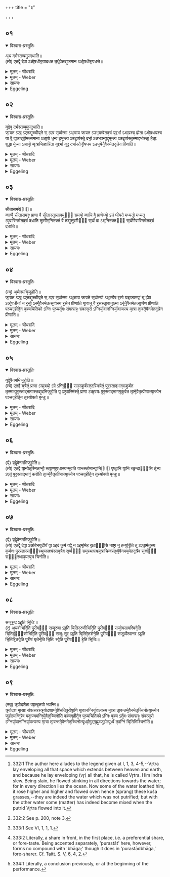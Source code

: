 +++
title = "३"

+++


## ०१


<details open><summary>विश्वास-प्रस्तुतिः</summary>

अ᳘थ दर्भस्तम्बमु᳘पदधाति॥  
(त्ये) एतद्वै᳘ देवा ऽओ᳘षधीरु᳘पादधत त᳘थै᳘वैतद्य᳘जमान ऽओ᳘षधीरु᳘पधत्ते॥
</details>

<details><summary>मूलम् - श्रीधरादि</summary>

अ᳘थ दर्भस्तम्बमु᳘पदधाति॥  
(त्ये) एतद्वै᳘ देवा ऽओ᳘षधीरु᳘पादधत त᳘थै᳘वैतद्य᳘जमान ऽओ᳘षधीरु᳘पधत्ते॥
</details>

<details><summary>मूलम् - Weber</summary>

अ᳘थ दर्भस्तम्बमु᳘पदधाति॥  
एतद्वै᳘ देवा ओ᳘षधीरु᳘पादधत त᳘थैॗवैतद्य᳘जमान ओ᳘षधीरु᳘पधत्ते॥
</details>

<details><summary>सायणः</summary>

…
</details>

<details><summary>Eggeling</summary>

1. He then places a bunch of darbha (kuśa) grass (poa cynosuroides) on (the middle of the altar-site); for the gods then placed plants thereon, and in like manner does the Sacrificer now place plants thereon.
</details>


## ०२


<details open><summary>विश्वास-प्रस्तुतिः</summary>

य᳘द्वेव᳘ दर्भस्तम्ब᳘मुपद᳘धाति॥  
जा᳘यत ऽएष᳘ ऽएतद्य᳘च्चीय᳘ते स᳘ ऽएष स᳘र्व्वस्मा ऽअ᳘न्नाय जायत ऽउभ᳘यम्वेतद᳘न्नं य᳘द्दर्भा ऽआ᳘पश्च᳘ ह्येता ऽओ᳘षधयश्च या वै᳘ व्वृत्राद्बी᳘भत्समाना ऽआ᳘पो ध᳘न्व दृभ᳘न्त्य ऽउदा᳘यंस्ते᳘ दर्भा᳘ ऽअभवन्य᳘द्दृभ᳘न्त्य ऽउदा᳘यंस्त᳘स्माद्दर्भास्ता᳘ हैताः᳘ शुद्धा मे᳘ध्या ऽआपो᳘ व्वृत्राभिप्रक्षरिता य᳘द्दर्भा य᳘दु दर्भास्तेनौ᳘षधय ऽउभ᳘येनै᳘वैनमेतद᳘न्नेन प्रीणाति॥
</details>

<details><summary>मूलम् - श्रीधरादि</summary>

य᳘द्वेव᳘ दर्भस्तम्ब᳘मुपद᳘धाति॥  
जा᳘यत ऽएष᳘ ऽएतद्य᳘च्चीय᳘ते स᳘ ऽएष स᳘र्व्वस्मा ऽअ᳘न्नाय जायत ऽउभ᳘यम्वेतद᳘न्नं य᳘द्दर्भा ऽआ᳘पश्च᳘ ह्येता ऽओ᳘षधयश्च या वै᳘ व्वृत्राद्बी᳘भत्समाना ऽआ᳘पो ध᳘न्व दृभ᳘न्त्य ऽउदा᳘यंस्ते᳘ दर्भा᳘ ऽअभवन्य᳘द्दृभ᳘न्त्य ऽउदा᳘यंस्त᳘स्माद्दर्भास्ता᳘ हैताः᳘ शुद्धा मे᳘ध्या ऽआपो᳘ व्वृत्राभिप्रक्षरिता य᳘द्दर्भा य᳘दु दर्भास्तेनौ᳘षधय ऽउभ᳘येनै᳘वैनमेतद᳘न्नेन प्रीणाति॥
</details>

<details><summary>मूलम् - Weber</summary>

य᳘द्वेव᳘ दर्भस्तम्ब᳘मुपद᳘धाति॥  
जा᳘यत एष᳘ एतद्य᳘च्चीय᳘ते स᳘ एष स᳘र्वस्मा अ᳘न्नाय जायत उभ᳘यम्वेतद᳘न्नं य᳘द्दर्भा आ᳘पश्चॗ ह्येता ओ᳘षधयश्च या वै᳘ वृत्राद्बी᳘भत्समाना आ᳘पो ध᳘न्व दृभ᳘न्त्य उदा᳘यंस्ते᳘ दर्भा᳘ अभवन्य᳘द्द्वभ᳘न्त्य उदा᳘यंस्त᳘स्माद्दर्भास्ता᳘ हैताः᳘ शुद्धा मे᳘ध्या आपो᳘ वृत्राभिप्रक्षरिता य᳘द्दर्भा य᳘दु दर्भास्तेनौ᳘षधय उभ᳘येनैॗवैन्मेतद᳘न्नेन प्रीणाति॥
</details>

<details><summary>सायणः</summary>

…
</details>

<details><summary>Eggeling</summary>

2. And, again, why he places a bunch of grass thereon;--when he (Agni) is built up, he is born, and he is born here for all (kinds of) food; but these darbha plants (contain) both kinds of food, for they are both water and plants. Now the waters which, loathing Vr̥tra, rose up on the dry land forming bushes, became those grasses [^egg_633],--inasmuch as they rose forming bushes (dr̥bh), they are (called) darbha-grasses. These darbha-grasses, then, are the water (which remained) pure, and meet for sacrifice, when Vr̥tra flowed towards it; and inasmuch as they are darbha-grasses, they are plants: by both kinds of food he thus gratifies him (Agni).

[^egg_633]: 332:1 The author here alludes to the legend given at I, 1, 3, 4-5,--Vr̥tra lay enveloping all that space which extends between heaven and earth, and because he lay enveloping (vr̥) all that, he is called Vr̥tra. Him Indra slew. Being slain, he flowed stinking in all directions towards the water; for in every direction lies the ocean. Now some of the water loathed him, it rose higher and higher and flowed over: hence (sprang) these kuśa grasses,--they are indeed the water which was not putrified; but with the other water some (matter) has indeed become mixed when the putrid Vr̥tra flowed into it.
</details>


## ०३


<details open><summary>विश्वास-प्रस्तुतिः</summary>

सीतासमरे[[!!]]॥  
व्वाग्वै᳘ सीतासमरः᳘ प्राणा वै सी᳘तास्ता᳘सामय᳘ᳫँ᳘ समयो᳘ व्वाचि वै᳘ प्राणेभ्यो᳘ ऽन्नं धीयते मध्यतो᳘ मध्यत᳘ ऽए᳘वास्मिन्नेतद᳘न्नं दधाति तूष्णीम᳘निरुक्तं वै तद्य᳘त्तूष्णीᳫँ᳭ स᳘र्व्वं वा ऽअ᳘निरुक्तᳫँ᳭ स᳘र्व्वेणैवास्मिन्नेतद᳘न्नं दधाति॥
</details>

<details><summary>मूलम् - श्रीधरादि</summary>

सीतासमरे[[!!]]॥  
व्वाग्वै᳘ सीतासमरः᳘ प्राणा वै सी᳘तास्ता᳘सामय᳘ᳫँ᳘ समयो᳘ व्वाचि वै᳘ प्राणेभ्यो᳘ ऽन्नं धीयते मध्यतो᳘ मध्यत᳘ ऽए᳘वास्मिन्नेतद᳘न्नं दधाति तूष्णीम᳘निरुक्तं वै तद्य᳘त्तूष्णीᳫँ᳭ स᳘र्व्वं वा ऽअ᳘निरुक्तᳫँ᳭ स᳘र्व्वेणैवास्मिन्नेतद᳘न्नं दधाति॥
</details>

<details><summary>मूलम् - Weber</summary>

सीतासमरे᳟॥  
वाग्वै᳘ सीतासमरः᳘ प्राणा वै सी᳘तास्ता᳘सामय᳘ᳫं᳘ समयो᳘ वाची वै᳘ प्राणेभ्यो᳘ ऽन्नं धीयते मध्यतो᳘ मध्यत᳘ एॗवास्मिन्नेतद᳘न्नं दधाति तूष्णीम᳘निरुक्तं वै तद्य᳘तूष्णीᳫं स᳘र्वं वा अ᳘निरुक्तᳫं स᳘र्वेणैवास्मिन्नेतद᳘न्ने दधाति॥
</details>

<details><summary>सायणः</summary>

…
</details>

<details><summary>Eggeling</summary>

3. [He places it] at the meeting of the furrows, for the meeting of furrows is speech (the mouth) [^egg_634], and the furrows (channels) are the vital airs; and this is their place of meeting; and in the mouth food is put for the vital airs. In the middle (he places the bunch), whereby he puts it into the very

[^egg_634]: 332:2 See p. 200, note 3.

middle of him; silently (he does so), for what is silent is undefined, and the undefined is everything: with everything he thus puts food into him.
</details>


## ०४


<details open><summary>विश्वास-प्रस्तुतिः</summary>

(त्य᳘) अ᳘थैनमभि᳘जुहोति॥  
जा᳘यत ऽएष᳘ ऽएतद्य᳘च्चीय᳘ते स᳘ ऽएष स᳘र्व्वस्मा ऽअ᳘न्नाय जायते स᳘र्व्वस्यो ऽअ᳘स्यैष र᳘सो यदा᳘ज्यमपां᳘ च᳘ ह्येष ऽओ᳘षधीनां च र᳘सो᳘ ऽस्यै᳘वैनमेतत्स᳘र्व्वस्य र᳘सेन प्रीणाति या᳘वानु वै र᳘सस्ता᳘वाना᳘त्मा ऽने᳘नै᳘वैनमेतत्स᳘र्व्वेण प्रीणाति पञ्चगृहीते᳘न प᳘ञ्चचितिको ऽग्निः प᳘ञ्चर्त᳘वः संवत्सरः᳘ संवत्स᳘रो ऽग्निर्या᳘वानग्निर्या᳘वत्यस्य मा᳘त्रा ता᳘वतै᳘वैनमेतद᳘न्नेन प्रीणाति॥
</details>

<details><summary>मूलम् - श्रीधरादि</summary>

(त्य᳘) अ᳘थैनमभि᳘जुहोति॥  
जा᳘यत ऽएष᳘ ऽएतद्य᳘च्चीय᳘ते स᳘ ऽएष स᳘र्व्वस्मा ऽअ᳘न्नाय जायते स᳘र्व्वस्यो ऽअ᳘स्यैष र᳘सो यदा᳘ज्यमपां᳘ च᳘ ह्येष ऽओ᳘षधीनां च र᳘सो᳘ ऽस्यै᳘वैनमेतत्स᳘र्व्वस्य र᳘सेन प्रीणाति या᳘वानु वै र᳘सस्ता᳘वाना᳘त्मा ऽने᳘नै᳘वैनमेतत्स᳘र्व्वेण प्रीणाति पञ्चगृहीते᳘न प᳘ञ्चचितिको ऽग्निः प᳘ञ्चर्त᳘वः संवत्सरः᳘ संवत्स᳘रो ऽग्निर्या᳘वानग्निर्या᳘वत्यस्य मा᳘त्रा ता᳘वतै᳘वैनमेतद᳘न्नेन प्रीणाति॥
</details>

<details><summary>मूलम् - Weber</summary>

अ᳘थैनमभि᳘जुहोति॥  
जा᳘यत एष᳘ एतद्य᳘च्चीय᳘ते स᳘ एष स᳘र्वस्मा अ᳘न्नाय जायते स᳘र्वस्यो अॗस्यैष र᳘सो यदा᳘ज्यमपां᳘ चॗ ह्येष ओ᳘षधीनां च र᳘सोॗ ऽस्यैॗवैनमेतत्स᳘र्वस्य र᳘सेन प्रीणाति या᳘वानु वै र᳘सस्ता᳘वाना᳘त्माने᳘नैॗवैनमेतत्स᳘र्वस्य र᳘सेन प्रीणाति या᳘वानु वै र᳘सस्ता᳘वानाॗत्माने᳘नैॗवैनमेतत्स᳘र्वेण प्रीणाति पञ्चगृहीते᳘न प᳘ञ्चचितिको ऽग्निः प᳘ञ्च ऽर्त᳘वः संवत्सरः᳘ संवत्सॗरो ऽग्निर्या᳘वानग्निर्या᳘वत्यस्य मा᳘त्रा ता᳘वतैॗवैनमेतद᳘न्नेन प्रीणाति॥
</details>

<details><summary>सायणः</summary>

…
</details>

<details><summary>Eggeling</summary>

4. He then offers thereon,--when he (Agni) is built, he is born, and he is born here for all (kinds of) food; but that ghee is the life-sap (essence) of this universe, for it is the life-sap of both the waters and plants: he thus gratifies him by the life-sap of this universe. And as far as the life-sap extends, so far extends the body: he thus gratifies him by this universe. With (ghee) taken in five (ladlings, he offers),--the fire-altar consists of five layers, five seasons are a year, and the year is Agni: as great as Agni is, as great as is his measure, with so much food he thus gratifies him.
</details>


## ०५


<details open><summary>विश्वास-प्रस्तुतिः</summary>

य᳘द्वे᳘वैनमभिजुहो᳘ति॥  
(त्ये) एतद्वै य᳘त्रैतं᳘ प्राणा ऽऋ᳘षयो᳘ ऽग्रे ऽग्नि᳘ᳫँ᳘ सम᳘स्कुर्वंस्त᳘दस्मिन्नेतं᳘ पुर᳘स्ताद्भाग᳘मकुर्वत त᳘स्मात्पुर᳘स्ताद्भागास्तद्य᳘दभिजुहो᳘ति य᳘ ऽए᳘वास्मिंस्ते᳘ प्राणा ऽऋ᳘षयः पुर᳘स्ताद्भागम᳘कुर्वत ता᳘ने᳘वैत᳘त्प्रीणात्या᳘ज्येन पञ्चगृहीते᳘न त᳘स्योक्तो ब᳘न्धुः॥
</details>

<details><summary>मूलम् - श्रीधरादि</summary>

य᳘द्वे᳘वैनमभिजुहो᳘ति॥  
(त्ये) एतद्वै य᳘त्रैतं᳘ प्राणा ऽऋ᳘षयो᳘ ऽग्रे ऽग्नि᳘ᳫँ᳘ सम᳘स्कुर्वंस्त᳘दस्मिन्नेतं᳘ पुर᳘स्ताद्भाग᳘मकुर्वत त᳘स्मात्पुर᳘स्ताद्भागास्तद्य᳘दभिजुहो᳘ति य᳘ ऽए᳘वास्मिंस्ते᳘ प्राणा ऽऋ᳘षयः पुर᳘स्ताद्भागम᳘कुर्वत ता᳘ने᳘वैत᳘त्प्रीणात्या᳘ज्येन पञ्चगृहीते᳘न त᳘स्योक्तो ब᳘न्धुः॥
</details>

<details><summary>मूलम् - Weber</summary>

य᳘द्वेॗवैनमभिजुहो᳘ति॥  
एतद्वै य᳘त्रैत᳘म् प्राणा ऋ᳘षयो᳘ ऽग्रे ऽग्नि᳘ᳫं᳘ सम᳘स्कुर्वंस्त᳘दस्मिन्नेत᳘म् पुर᳘स्ताद्भाग᳘मकुर्वत त᳘स्मात्पुर᳘स्ताद्भागास्तद्य᳘दभिजुहो᳘ति य᳘ एॗवास्मिंस्ते᳘ प्राणा ऋ᳘षयः पुर᳘स्ताद्भागम᳘कुर्वत ता᳘नेॗवैत᳘त्प्रीणात्या᳘ज्येन पञ्चगृहीते᳘न त᳘स्योक्तो ब᳘न्धुः॥
</details>

<details><summary>सायणः</summary>

…
</details>

<details><summary>Eggeling</summary>

5. And, again, why he offers thereon;--when in the beginning the R̥shis, the vital airs [^egg_635], put together this Agni, they gained for themselves that fore-share [^egg_636] in him: hence they are the fore-sharers. Thus when he offers on (the grass-bush) he thereby gratifies those Rishis, the vital airs, who gained for themselves the fore-share in him (Agni). With fivefold-taken ghee (he offers): the significance of this has been explained.

[^egg_635]: 333:1 See VI, 1, 1, 1.

[^egg_636]: 333:2 Literally, a share in front, in the first place, i.e. a preferential share, or fore-taste. Being accented separately, 'purastāt' here, however, forms no compound with 'bhāga;' though it does in 'purastādbhāga,' fore-sharer. Cf. Taitt. S. V, 6, 4, 2.
</details>


## ०६


<details open><summary>विश्वास-प्रस्तुतिः</summary>

(र्य᳘) य᳘द्वे᳘वैनमभिजुहो᳘ति॥  
(त्ये) एतद्वै या᳘न्येत᳘स्मिन्नग्नौ᳘ रूपा᳘ण्युपधास्यन्भ᳘वति यान्त्स्तोमान्या᳘नि[[!!]] पृष्ठा᳘नि या᳘नि च्छ᳘न्दाᳫँ᳭सि ते᳘भ्य ऽएतं᳘ पुर᳘स्ताद्भागं᳘ करोति ता᳘न्ये᳘वैत᳘त्प्रीणात्या᳘ज्येन पञ्चगृहीते᳘न त᳘स्योक्तो ब᳘न्धुः॥
</details>

<details><summary>मूलम् - श्रीधरादि</summary>

(र्य᳘) य᳘द्वे᳘वैनमभिजुहो᳘ति॥  
(त्ये) एतद्वै या᳘न्येत᳘स्मिन्नग्नौ᳘ रूपा᳘ण्युपधास्यन्भ᳘वति यान्त्स्तोमान्या᳘नि[[!!]] पृष्ठा᳘नि या᳘नि च्छ᳘न्दाᳫँ᳭सि ते᳘भ्य ऽएतं᳘ पुर᳘स्ताद्भागं᳘ करोति ता᳘न्ये᳘वैत᳘त्प्रीणात्या᳘ज्येन पञ्चगृहीते᳘न त᳘स्योक्तो ब᳘न्धुः॥
</details>

<details><summary>मूलम् - Weber</summary>

य᳘द्वेॗवैनमभिजुहो᳘ति॥  
एतद्वै या᳘न्येत᳘स्मिन्नग्नौ᳘ रूपा᳘ण्युपधास्यन्भ᳘वति यान्त्स्तो᳘मान्या᳘नि पृष्ठा᳘नि या᳘नि छ᳘न्दांसि ते᳘भ्य एत᳘म् पुर᳘स्ताद्भागं᳘ करोति ता᳘न्येॗवैत᳘त्प्रीणान्या᳘ज्येन पञ्चगृहीते᳘न त᳘स्योक्तो ब᳘न्धुः॥
</details>

<details><summary>सायणः</summary>

…
</details>

<details><summary>Eggeling</summary>

6. And, again, why he offers thereon;--whatever forms, whatever modes of chanting, whatever pr̥shṭḥa (stotras), whatever metres he is now going to bestow on Agni, for them he prepares this fore-share, and it is them he thereby gratifies. With

fivefold-taken ghee (he offers): the significance of this has been explained.
</details>


## ०७


<details open><summary>विश्वास-प्रस्तुतिः</summary>

(र्य᳘) य᳘द्वे᳘वैनमभिजुहो᳘ति॥  
(त्ये) एतद्वै᳘ देवा᳘ ऽअबिभयुर्दीर्घं वा᳘ ऽइदं क᳘र्म यद्वै᳘ न ऽइम᳘मिह र᳘क्षाᳫँ᳭सि नाष्ट्रा न᳘ हन्युरि᳘ति त᳘ ऽएता᳘मेत᳘स्य क᳘र्मणः पुरस्तात्सᳫँ᳭स्था᳘मपश्यंस्तम᳘त्रैव स᳘र्व्वᳫँ᳭ सम᳘स्थापयन्न᳘त्राचिन्वंस्त᳘थै᳘वैनमय᳘मेतद᳘त्रैव स᳘र्व्वᳫँ᳭ सᳫँ᳭स्थाप᳘यत्य᳘त्र चिनोति॥
</details>

<details><summary>मूलम् - श्रीधरादि</summary>

(र्य᳘) य᳘द्वे᳘वैनमभिजुहो᳘ति॥  
(त्ये) एतद्वै᳘ देवा᳘ ऽअबिभयुर्दीर्घं वा᳘ ऽइदं क᳘र्म यद्वै᳘ न ऽइम᳘मिह र᳘क्षाᳫँ᳭सि नाष्ट्रा न᳘ हन्युरि᳘ति त᳘ ऽएता᳘मेत᳘स्य क᳘र्मणः पुरस्तात्सᳫँ᳭स्था᳘मपश्यंस्तम᳘त्रैव स᳘र्व्वᳫँ᳭ सम᳘स्थापयन्न᳘त्राचिन्वंस्त᳘थै᳘वैनमय᳘मेतद᳘त्रैव स᳘र्व्वᳫँ᳭ सᳫँ᳭स्थाप᳘यत्य᳘त्र चिनोति॥
</details>

<details><summary>मूलम् - Weber</summary>

य᳘द्वेॗवैनमभिजुहो᳘ति॥  
एतद्वै᳘ देवा᳘ अबिभयुर्दीर्घं वा᳘ इद क᳘र्म यद्वै᳘ न इम᳘मिह र᳘क्षांसि नाष्ट्रा न᳘ हन्युरि᳘ति त᳘ एता᳘मेत᳘स्य क᳘र्मणः पुरस्तात्संस्था᳘मपश्यंस्तम᳘त्रैव स᳘र्वᳫं सम᳘स्थापयन्न᳘त्राचिन्वंस्त᳘थैवैनमय᳘मेतद᳘त्रैव स᳘र्वᳫं संस्थाप᳘यत्य᳘त्र चिनोति॥
</details>

<details><summary>सायणः</summary>

…
</details>

<details><summary>Eggeling</summary>

7. And, again, why he offers thereon;--at that time the gods were afraid, thinking, 'Long indeed is this performance: we hope the Rakshas, the fiends, will not smite here this (Agni) of ours!' They saw this preliminary conclusion [^egg_637] of this performance, and brought that whole (Agni) to completion even at that (point), and built him up then; and in like manner this (Sacrificer) brings that whole (Agni) to completion even at this (point), and builds him now.

[^egg_637]: 334:1 Literally, a conclusion previously, or at the beginning of the performance.
</details>


## ०८


<details open><summary>विश्वास-प्रस्तुतिः</summary>

सजूर᳘ब्द ऽइ᳘ति चि᳘तिः॥  
(र᳘) अ᳘यवोभिरि᳘ति पु᳘रीषᳫँ᳭ सजू᳘रुषा ऽइ᳘ति चि᳘तिर᳘रुणीभिरि᳘ति पु᳘रीषᳫँ᳭ सजो᳘षसावश्विने᳘ति चि᳘तिर्द᳘ᳫँ᳘सोभिरि᳘ति पु᳘रीषᳫँ᳭ सजूः सू᳘र ऽइ᳘ति चि᳘तिरे᳘तशेने᳘ति पु᳘रीषᳫँ᳭ सजू᳘र्व्वैश्वानर ऽइ᳘ति चि᳘तिरि᳘डये᳘ति पु᳘रीषं घृतेने᳘ति चि᳘तिः स्वे᳘ति पु᳘रीषᳫँ᳭ हे᳘ति चि᳘तिः॥
</details>

<details><summary>मूलम् - श्रीधरादि</summary>

सजूर᳘ब्द ऽइ᳘ति चि᳘तिः॥  
(र᳘) अ᳘यवोभिरि᳘ति पु᳘रीषᳫँ᳭ सजू᳘रुषा ऽइ᳘ति चि᳘तिर᳘रुणीभिरि᳘ति पु᳘रीषᳫँ᳭ सजो᳘षसावश्विने᳘ति चि᳘तिर्द᳘ᳫँ᳘सोभिरि᳘ति पु᳘रीषᳫँ᳭ सजूः सू᳘र ऽइ᳘ति चि᳘तिरे᳘तशेने᳘ति पु᳘रीषᳫँ᳭ सजू᳘र्व्वैश्वानर ऽइ᳘ति चि᳘तिरि᳘डये᳘ति पु᳘रीषं घृतेने᳘ति चि᳘तिः स्वे᳘ति पु᳘रीषᳫँ᳭ हे᳘ति चि᳘तिः॥
</details>

<details><summary>मूलम् - Weber</summary>

सजूर᳘ब्द इ᳘ति चि᳘तिः॥  
अ᳘यवोभिरि᳘ति पु᳘रीषᳫं सजू᳘रुषा इ᳘ति चि᳘तिर᳘रुणीभिरि᳘ति पु᳘रीषᳫं सजो᳘षसावश्विने᳘ति चि᳘तिर्द᳘ᳫं᳘सोभिरि᳘ति पु᳘रीषᳫं सजूः सू᳘र इ᳘ति चि᳘तिरे᳘तशेने᳘ति पु᳘रीषᳫं सजू᳘र्वैश्वानर इ᳘ति चि᳘तिरि᳘डये᳘ति पु᳘रीषं घृतेने᳘ति चि᳘तिः स्वे᳘ति पु᳘रीषᳫं हे᳘ति चि᳘तिः॥
</details>

<details><summary>सायणः</summary>

…
</details>

<details><summary>Eggeling</summary>

8. [Vāj. S. XII, 74] 'The year,' this is a layer (of bricks);--'together with the dark half-months,' this is a layer of earth;--'the Dawn,' this is a layer (of bricks);--'together with the ruddy (cows),' this is a layer of earth;--'the two Aśvins,' this is a layer (of bricks); 'together with their wonderful deeds,' this is a layer of earth;--'the Sun,' this is a layer (of bricks);--'together with the dappled horse,' this is a layer of earth;--'(Agni) Vaiśvānara,' this is a layer (of bricks);--'together with Iḍā,' this is a layer of earth;--'with ghee,' this is a layer (of bricks);--'Svā-,' this is a layer of earth;--'hā!' this is a layer (of bricks).
</details>


## ०९


<details open><summary>विश्वास-प्रस्तुतिः</summary>

(स्त्र᳘) त्र᳘योदशैता व्या᳘त्दृतयो भवन्ति॥  
त्र᳘योदश मा᳘साः संवत्सरस्त्र᳘योदशाग्ने᳘श्चितिपुरीषा᳘णि या᳘वानग्निर्या᳘वत्यस्य मा᳘त्रा ता᳘वन्तमे᳘वैनमेत᳘च्चिनोत्या᳘ज्येन जुहोत्यग्नि᳘रेष यदा᳘ज्यमग्नि᳘मे᳘वैत᳘च्चिनोति पञ्चगृहीते᳘न प᳘ञ्चचितिको ऽग्निः प᳘ञ्च ऽर्त᳘वः संवत्सरः᳘ संवत्स᳘रो ऽग्निर्या᳘वानग्निर्या᳘वत्यस्य मा᳘त्रा ता᳘वन्तमे᳘वैनमेत᳘च्चिनोत्यूर्ध्वा᳘मुद्गृह्ण᳘ञ्जुहोत्यूर्ध्वं त᳘दग्निं चि᳘तिभिश्चिनोति॥
</details>

<details><summary>मूलम् - श्रीधरादि</summary>

(स्त्र᳘) त्र᳘योदशैता व्या᳘त्दृतयो भवन्ति॥  
त्र᳘योदश मा᳘साः संवत्सरस्त्र᳘योदशाग्ने᳘श्चितिपुरीषा᳘णि या᳘वानग्निर्या᳘वत्यस्य मा᳘त्रा ता᳘वन्तमे᳘वैनमेत᳘च्चिनोत्या᳘ज्येन जुहोत्यग्नि᳘रेष यदा᳘ज्यमग्नि᳘मे᳘वैत᳘च्चिनोति पञ्चगृहीते᳘न प᳘ञ्चचितिको ऽग्निः प᳘ञ्च ऽर्त᳘वः संवत्सरः᳘ संवत्स᳘रो ऽग्निर्या᳘वानग्निर्या᳘वत्यस्य मा᳘त्रा ता᳘वन्तमे᳘वैनमेत᳘च्चिनोत्यूर्ध्वा᳘मुद्गृह्ण᳘ञ्जुहोत्यूर्ध्वं त᳘दग्निं चि᳘तिभिश्चिनोति॥
</details>

<details><summary>मूलम् - Weber</summary>

त्र᳘योदशैता व्या᳘हृतयो भवन्ति॥  
त्र᳘योदश मा᳘साः संवत्सरस्त्र᳘योदशाग्ने᳘श्चितिपुरीषा᳘णि या᳘वानग्निर्या᳘वत्यस्य मा᳘त्रा ता᳘वन्तमेॗवैनमेत᳘च्चिनोत्या᳘ज्येन जुहोत्यग्नि᳘रेष यदा᳘ज्यमग्नि᳘मेॗवैत᳘च्चिनोति पञ्चगृहीते᳘न प᳘ञ्चिचिको ऽग्निः प᳘ञ्च ऽर्त᳘वः संवत्सरः᳘ संवत्सॗरो ऽग्निर्या᳘वानग्निर्या᳘वत्यस्य मा᳘त्रा ता᳘वन्तमेॗवैनमेत᳘च्चिनोत्यूर्ध्वा᳘मुद्गृह्ण᳘न्जुहोत्यूर्ध्वं त᳘दग्निं चि᳘तिभिश्चिनोति॥
</details>

<details><summary>सायणः</summary>

…
</details>

<details><summary>Eggeling</summary>

9. There are thirteen utterings,--thirteen months are a year; thirteen in number are the layers of bricks and earth of the fire-altar: as great as Agni is, as great as is his measure, so great he thus builds him up. With butter he sacrifices,--butter is the

same as Agni: it is Agni he thus builds up. With fivefold-taken (butter he offers),--the altar consists of five layers,--five seasons are a year, and the year is Agni: as great as Agni is, as great as is his measure, so great he thus builds him up. He offers raising (the spoon) upwards: he thus builds Agni upwards by means of the layers (of the altar).
</details>

